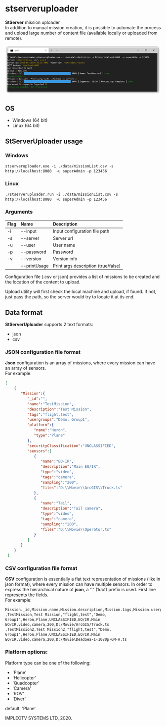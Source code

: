# stserveruploader
**StServer** mission uploader  
In addition to manual mission creation, it is possible to automate the process and upload large number of content file (available locally or uploaded from remote).


![StServerUploader](./doc/stserveruloader.png)

## OS
- Windows (64 bit)
- Linux (64 bit)


## StServerUploader usage

### Windows

```
stserveruploader.exe -i ./data/missionList.csv -s http://localhost:8080  -u superAdmin -p 123456
```

### Linux

```
./stserveruploader.run -i ./data/missionList.csv -s http://localhost:8080  -u superAdmin -p 123456
```


### Arguments

| Flag     |      Name           | Description 								                   |
|:---------|:--------------------|:-----------------------------------------------------|
| -i       |  --input            | Input configuration file path                        |
| -s       |  --server           | Server url                                           |
| -u       |  --user             | User name                                            |
| -p       |  --password         | Password                                             |
| -v       |  --version          | Version info                                         |
|          |  --printUsage       | Print args description (true/false)                  |


Configuration file (.csv or json) provides a list of missions to be created and the location of the content to upload.

Upload utility will first check the local machine and upload, if found. If not, just pass the path, so the server would try to locate it at its end.

## Data format
**StServerUploader** supports 2 text formats:
- json
- csv

### JSON configuration file format
**Json** configuration is an array of missions, where every mission can have an array of sensors.  
For example:
```json
[
    {
       "Mission":{
          "_id":"",
          "name":"TestMission",
          "description":"Test Mission",
          "tags":"flight,test",
          "usergroups":"Demo, Group1",
          "platform":{
             "name":"Heron",
             "type":"Plane"
          },
          "securityClassification":"UNCLASSIFIED",
          "sensors":[
             {
                "name":"EO-IR",
                "description":"Main EO/IR",
                "type":"video",
                "tags":"camera",
                "sampling":"200",
                "files":"D:\\Movie\\ArcGIS\\Truck.ts"
             },
             {
                "name":"Tail",
                "description":"Tail camera",
                "type":"video",
                "tags":"camera",
                "sampling":"200",
                "files":"D:\\Movie\\Operator.ts"
             }
          ]
       }
    }
 ]
 ```

### CSV configuration file format
**CSV** configuration is essentially a flat text representation of missions (like in json format), where every mission can have multiple sensors. In order to express the hierarchical nature of **json**, a "." (1dot) prefix is used. First line represents the fields.  
For example:

```csv
Mission._id,Mission.name,Mission.description,Mission.tags,Mission.usergroups,Mission.platform.name,Mission.platform.type,Mission.securityClassification,Mission.sensors.0.name,Mission.sensors.0.description,Mission.sensors.0.type,Mission.sensors.0.tags,Mission.sensors.0.sampling,Mission.sensors.0.files
,TestMission,Test Mission,"flight,test","Demo, Group1",Heron,Plane,UNCLASSIFIED,EO/IR,Main EO/IR,video,camera,200,D:/Movie/ArcGIS/Truck.ts
,TestMission2,Test Mission2,"flight,test","Demo, Group1",Heron,Plane,UNCLASSIFIED,EO/IR,Main EO/IR,video,camera,200,D:\Movie\DeadSea-1-1080p-6M-A.ts
```

### Platform options:

Platform type can be one of the following:
- 'Plane'
- 'Helicopter'
- 'Quadcopter'
- 'Camera'
- 'ROV'
- 'Diver'

 default: 'Plane'




IMPLEOTV SYSTEMS LTD, 2020.